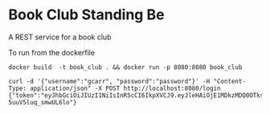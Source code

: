 # Book Club Standing Be

A REST service for a book club

To run from the dockerfile

```
docker build  -t book_club . && docker run -p 8080:8080 book_club

curl -d '{"username":"gcarr", "password":"password"}' -H "Content-Type: application/json" -X POST http://localhost:8080/login
{"token":"eyJhbGciOiJIUzI1NiIsInR5cCI6IkpXVCJ9.eyJleHAiOjE1MDkzMDQ0OTksImlhdCI6MTUwOTMwMDg5OSwiaXNzIjoiTWUifQ.nd6Q_IHZagWHxAinYYCk3aAUp-5uuV5luq_smwUL6lo"}
```
